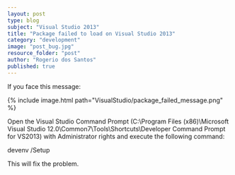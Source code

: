 ```yaml
---
layout: post
type: blog
subject: "Visual Studio 2013"
title: "Package failed to load on Visual Studio 2013"
category: "development"
image: "post_bug.jpg"
resource_folder: "post"
author: "Rogerio dos Santos"
published: true
---
```


If you face this message:

{% include image.html path="VisualStudio/package_failed_message.png" %}

Open the Visual Studio Command Prompt (C:\Program Files (x86)\Microsoft Visual Studio 12.0\Common7\Tools\Shortcuts\Developer Command Prompt for VS2013) with Administrator rights and execute the following command:

devenv /Setup

This will fix the problem.
